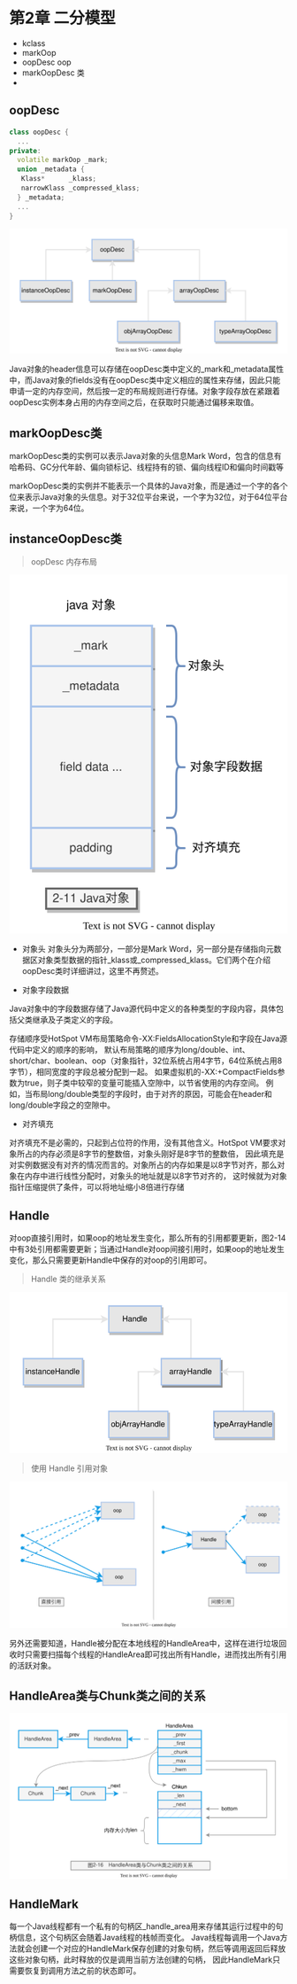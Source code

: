 # 第2章 二分模型

- kclass
- markOop
- oopDesc oop
- markOopDesc 类
- 

## oopDesc

```c++
class oopDesc {
  ...
private:
  volatile markOop _mark;
  union _metadata {
   Klass*      _klass;
   narrowKlass _compressed_klass;
  } _metadata;
  ...
}
```

![oopDesc.drawio.svg](./images/oopDesc.drawio.svg)

Java对象的header信息可以存储在oopDesc类中定义的_mark和_metadata属性中，而Java对象的fields没有在oopDesc类中定义相应的属性来存储，因此只能申请一定的内存空间，然后按一定的布局规则进行存储。对象字段存放在紧跟着oopDesc实例本身占用的内存空间之后，在获取时只能通过偏移来取值。

## markOopDesc类

markOopDesc类的实例可以表示Java对象的头信息Mark Word，包含的信息有哈希码、GC分代年龄、偏向锁标记、线程持有的锁、偏向线程ID和偏向时间戳等

markOopDesc类的实例并不能表示一个具体的Java对象，而是通过一个字的各个位来表示Java对象的头信息。对于32位平台来说，一个字为32位，对于64位平台来说，一个字为64位。

## instanceOopDesc类

> oopDesc 内存布局

![2-11.drawio.svg](./images/oopDesc-layout.drawio.svg)

- 对象头 
 对象头分为两部分，一部分是Mark Word，另一部分是存储指向元数据区对象类型数据的指针_klass或_compressed_klass。它们两个在介绍oopDesc类时详细讲过，这里不再赘述。 

 - 对象字段数据 

 Java对象中的字段数据存储了Java源代码中定义的各种类型的字段内容，具体包括父类继承及子类定义的字段。 
 
 存储顺序受HotSpot VM布局策略命令-XX:FieldsAllocationStyle和字段在Java源代码中定义的顺序的影响，
 默认布局策略的顺序为long/double、int、short/char、boolean、oop（对象指针，32位系统占用4字节，64位系统占用8字节），相同宽度的字段总被分配到一起。 
 如果虚拟机的-XX:+CompactFields参数为true，则子类中较窄的变量可能插入空隙中，以节省使用的内存空间。
 例如，当布局long/double类型的字段时，由于对齐的原因，可能会在header和long/double字段之的空隙中。

- 对齐填充 

对齐填充不是必需的，只起到占位符的作用，没有其他含义。HotSpot VM要求对象所占的内存必须是8字节的整数倍，对象头刚好是8字节的整数倍，
因此填充是对实例数据没有对齐的情况而言的。对象所占的内存如果是以8字节对齐，那么对象在内存中进行线性分配时，对象头的地址就是以8字节对齐的，
这时候就为对象指针压缩提供了条件，可以将地址缩小8倍进行存储


## Handle

对oop直接引用时，如果oop的地址发生变化，那么所有的引用都要更新，图2-14中有3处引用都需要更新；当通过Handle对oop间接引用时，如果oop的地址发生变化，那么只需要更新Handle中保存的对oop的引用即可。

> Handle 类的继承关系

![handle.drawio.svg](./images/handle.drawio.svg)

> 使用 Handle 引用对象

![handle-reference.drawio.svg](./images/handle-reference.drawio.svg)

另外还需要知道，Handle被分配在本地线程的HandleArea中，这样在进行垃圾回收时只需要扫描每个线程的HandleArea即可找出所有Handle，进而找出所有引用的活跃对象。

## HandleArea类与Chunk类之间的关系

![HandleArea.drawio.svg](./images/HandleArea.drawio.svg)

## HandleMark

每一个Java线程都有一个私有的句柄区_handle_area用来存储其运行过程中的句柄信息，这个句柄区会随着Java线程的栈帧而变化。
Java线程每调用一个Java方法就会创建一个对应的HandleMark保存创建的对象句柄，然后等调用返回后释放这些对象句柄，此时释放的仅是调用当前方法创建的句柄，
因此HandleMark只需要恢复到调用方法之前的状态即可。